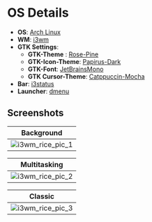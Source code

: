 # OS Details

- **OS**: [Arch Linux](https://archlinux.org/)
- **WM**: [i3wm](https://i3wm.org/docs/userguide.html#_default_keybindings)
- **GTK Settings**:  
  - **GTK-Theme** : [Rose-Pine](https://rosepinetheme.com/)
  - **GTK-Icon-Theme**: [Papirus-Dark](https://github.com/PapirusDevelopmentTeam/papirus-icon-theme)
  - **GTK-Font**: [JetBrainsMono](https://www.jetbrains.com/lp/mono/)
  - **GTK Cursor-Theme**: [Catppuccin-Mocha](https://github.com/catppuccin/cursors)
- **Bar**: [i3status](https://i3wm.org/i3status/manpage.html#_volume)
- **Launcher**: [dmenu](https://tools.suckless.org/dmenu/)

## Screenshots

|  Background  |
|  -  |
|  ![i3wm_rice_pic_1](https://github.com/user-attachments/assets/6d15fa5d-25b6-4e59-a4cb-c43d83712d52)  |

|  Multitasking  |
|  -  |
|  ![i3wm_rice_pic_2](https://github.com/user-attachments/assets/58125b7f-b603-473a-948d-2277be2f604e)  |

|  Classic  |
|  -  |
|  ![i3wm_rice_pic_3](https://github.com/user-attachments/assets/67bbce4f-afbc-4264-8b43-1b959042093d)  |
